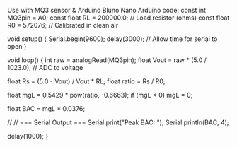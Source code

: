 Use with MQ3 sensor & Arduino Bluno Nano
Arduino code: 
const int MQ3pin = A0;
const float RL = 200000.0;       // Load resistor (ohms)
const float R0 = 572076;      // Calibrated in clean air

void setup() {
  Serial.begin(9600);
  delay(3000);  // Allow time for serial to open
}

void loop() {
  int raw = analogRead(MQ3pin);
  float Vout = raw * (5.0 / 1023.0);  // ADC to voltage

  float Rs = (5.0 - Vout) / Vout * RL;
  float ratio = Rs / R0;


  float mgL = 0.5429 * pow(ratio, -0.6663);
  if (mgL < 0) mgL = 0;

  float BAC = mgL * 0.0376;

  // // === Serial Output ===
  Serial.print("Peak BAC: "); Serial.println(BAC, 4); 

  delay(1000);
}
